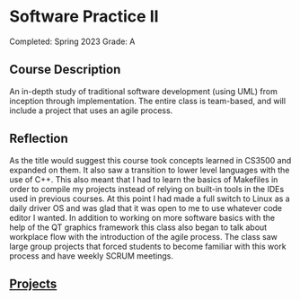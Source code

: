 # Software Practice II

Completed: Spring 2023 Grade: A

## Course Description

An in-depth study of traditional software development (using UML) from inception
through implementation. The entire class is team-based, and will include a
project that uses an agile process.

## Reflection

As the title would suggest this course took concepts learned in CS3500 and
expanded on them. It also saw a transition to lower level languages with the use
of C++. This also meant that I had to learn the basics of Makefiles in order to
compile my projects instead of relying on built-in tools in the IDEs used in
previous courses. At this point I had made a full switch to Linux as a daily
driver OS and was glad that it was open to me to use whatever code editor I
wanted. In addition to working on more software basics with the help of the QT
graphics framework this class also began to talk about workplace flow with the
introduction of the agile process. The class saw large group projects that
forced students to become familiar with this work process and have weekly SCRUM
meetings.

## [Projects](https://about.ghov.net/projects/cs3505/)
